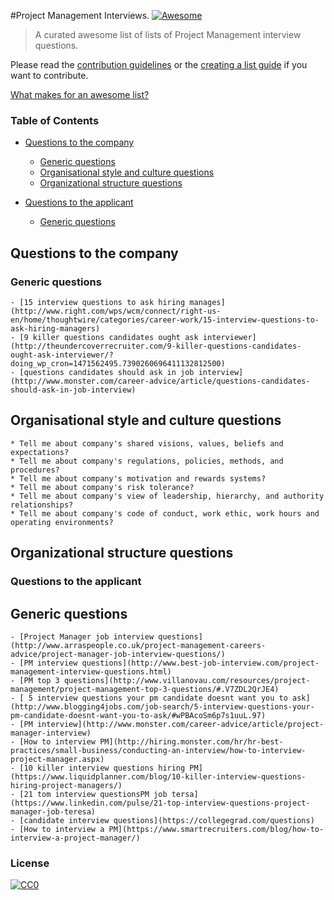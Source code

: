 #Project Management Interviews. [![Awesome](https://cdn.rawgit.com/sindresorhus/awesome/d7305f38d29fed78fa85652e3a63e154dd8e8829/media/badge.svg)](https://github.com/sindresorhus/awesome)

> A curated awesome list of lists of Project Management interview questions.

Please read the [contribution guidelines](contributing.md) or the [creating a list guide](create-list.md) if you want to contribute.

[What makes for an awesome list?](awesome.md)


### Table of Contents

- [Questions to the company](#questions-to-the-company)
    - [Generic questions](#generic-questions)
    - [Organisational style and culture questions](#organisational-style-and-culture-questions)
    - [Organizational structure questions](#organizational-structure-questions)


- [Questions to the applicant](#questions-to-the-applicant)
    - [Generic questions](#generic-questions)


## Questions to the company

### Generic questions
    - [15 interview questions to ask hiring manages](http://www.right.com/wps/wcm/connect/right-us-en/home/thoughtwire/categories/career-work/15-interview-questions-to-ask-hiring-managers)
    - [9 killer questions candidates ought ask interviewer](http://theundercoverrecruiter.com/9-killer-questions-candidates-ought-ask-interviewer/?doing_wp_cron=1471562495.7390260696411132812500)
    - [questions candidates should ask in job interview](http://www.monster.com/career-advice/article/questions-candidates-should-ask-in-job-interview)


## Organisational style and culture questions

    * Tell me about company's shared visions, values, beliefs and expectations?
    * Tell me about company's regulations, policies, methods, and procedures?
    * Tell me about company's motivation and rewards systems?
    * Tell me about company's risk tolerance?
    * Tell me about company's view of leadership, hierarchy, and authority relationships?
    * Tell me about company's code of conduct, work ethic, work hours and operating environments?

## Organizational structure questions




### Questions to the applicant

## Generic questions
    - [Project Manager job interview questions](http://www.arraspeople.co.uk/project-management-careers-advice/project-manager-job-interview-questions/)
    - [PM interview questions](http://www.best-job-interview.com/project-management-interview-questions.html)
    - [PM top 3 questions](http://www.villanovau.com/resources/project-management/project-management-top-3-questions/#.V7ZDL2QrJE4)
    - [ 5 interview questions your pm candidate doesnt want you to ask](http://www.blogging4jobs.com/job-search/5-interview-questions-your-pm-candidate-doesnt-want-you-to-ask/#wPBAcoSm6p7s1uuL.97)
    - [PM interview](http://www.monster.com/career-advice/article/project-manager-interview)
    - [How to interview PM](http://hiring.monster.com/hr/hr-best-practices/small-business/conducting-an-interview/how-to-interview-project-manager.aspx)
    - [10 killer interview questions hiring PM](https://www.liquidplanner.com/blog/10-killer-interview-questions-hiring-project-managers/)
    - [21 tom interview questionsPM job tersa](https://www.linkedin.com/pulse/21-top-interview-questions-project-manager-job-teresa)
    - [candidate interview questions](https://collegegrad.com/questions)
    - [How to interview a PM](https://www.smartrecruiters.com/blog/how-to-interview-a-project-manager/)




### License

[![CC0](https://i.creativecommons.org/p/zero/1.0/88x31.png)](https://creativecommons.org/publicdomain/zero/1.0/)
